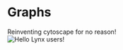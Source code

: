# Graphs
Reinventing cytoscape for no reason! <br/>
![Hello Lynx users!](https://i.imgur.com/D7XHFoe.png "Graphs!")
